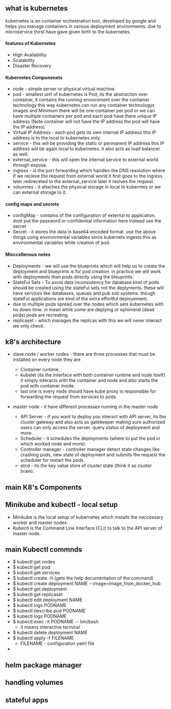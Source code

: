 ## what is kubernetes
kubernetes is an container orchestration tool, developed by google and helps you manage containers in various deployment environments. due to microservice thirst have gave given birth to the kubernetes.
#### features of Kubernetes
* High Availability
* Scalability
* Disaster Recovery

#### Kubernetes Componenets
* node - simple server or physical virtual machine.
* pod - smallest unit of kubernetes is Pod, its the abstraction over container, it contains the running enviornment over the container technology this way kubernetes can run any container technologys images and Minimum there will be one container per pod or we can have multiple containers per pod and each pod have there unique IP address (Note container will not have the IP address the pod will have the IP address)
* Virtual IP Address - each pod gets its own internal IP address this IP address is to the local to kubernetes only.
* service - this will be providing the static or permanent IP address this IP address will be again local to kubernetes. it also acts as load balancer as well.
* external_service - this will open the internal service to external world through expose.
* ingress - is the port forwarding which handles the DNS resolution where if we recieve the request from external world it first goes to the ingress later redireceted to the external_service later it reolves the request.
* volumnes - it attaches the physical storage in local to kuberntes or we can external storage to it.

#### config maps and secrets
* configMap - contains of the configuration of external to application. dont put the password or confidential information here instead use the secret
* Secret - it stores the data in base64 encoded format.
use the above things using environmental variables since kubernets ingests this as environmental variables while creation of pod.

#### Misccellenous notes
* Deployments - we will use the blueprints which will help us to create the deployment and blueprints is for pod creation. in practice we will work with deployments than pods directly using the bleuprints.
* StateFul Sets - To avoid data inconsistency for database kind of pods should be created using the stateFul sets not the deplyments. these will have services like databases, queues and pub sub systems. though stateFul applications are kind of the extra effortful deployement.
* due to multiple pods spread over the nodes which sets kubernetes with no down time. in mean while some are deplying or ephimeral (dead pods) pods are recreating.
* replicaset - which manages the replicas with this we will never interact we only check.

## k8's architecture

* slave node / worker nodes - there are three processes that must be installed on every node they are 
    * Container runtime, 
    * kubelet (its the interface with both container runtime and node itself) it simply interacts with the container and node and also starts the pod with container inside. 
    * last one is every node should have kube proxy is responsible for forwarding the request from services to pods.

* master node - it have different processes running in the master node
    * API Server - if you want to deploy you interact with API server, its the cluster gateway and also acts as gatekeeper making sure authorized users can only access the server. query status of deployment and more.
    * Scheduler - it schedules the deployments (where to put the pod in which worked node and more).
    * Controller manager - controller manager detect state changes like crashing pods, new state of deployment and submits the request the scheduler for restart the pods.
    * etcd - its the key value store of cluster state (think it as cluster brain).

## main K8's Components
## Minikube and kubectl - local setup 
* Minikube is the local setup of kubernetes which installs the neccessary worker and master nodes.
* Kubectl is the Command Line Interface (CLI) to talk to the API server of master node.


## main Kubectl commnds
* $ kubectl get nodes
* $ kubectl get pod
* $ kubectl get services
* $ kubectl create -h (gets the help documentation of the command)
* $ kubectl create deployment NAME --image=image_from_docker_hub
* $ kubectl get deployment
* $ kubectl get replicaset
* $ kubectl edit deployment NAME
* $ kubectl logs PODNAME
* $ kubectl describe pod PODNAME
* $ kubectl logs PODNAME
* $ kubectl exec -it PODNAME -- bin/bash 
    * it means interactive terminal
* $ kubectl delete deployment NAME
* $ kubectl apply -f FILENAME
    * FILENAME - configuration yaml file
* 


##  helm package manager
## handling volumes
## stateful apps

